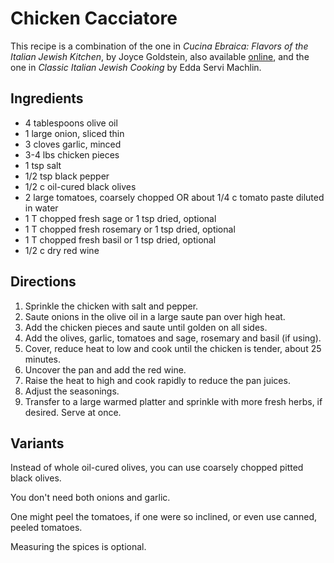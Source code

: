 # Chicken Cacciatore

This recipe is a combination of the one in _Cucina Ebraica: Flavors of the Italian Jewish Kitchen_, by Joyce Goldstein, also available [online](http://www.cyber-kitchen.com/rfcj/ITALIAN/Poultry_Chicken_Ezekiels_-_meat.html), and the one in _Classic Italian Jewish Cooking_ by Edda Servi Machlin.

## Ingredients

* 4 tablespoons olive oil
* 1 large onion, sliced thin
* 3 cloves garlic, minced
* 3-4 lbs chicken pieces
* 1 tsp salt
* 1/2 tsp black pepper
* 1/2 c oil-cured black olives 
* 2 large tomatoes, coarsely chopped OR about 1/4 c tomato paste diluted in water
* 1 T chopped fresh sage or 1 tsp dried, optional 
* 1 T chopped fresh rosemary or 1 tsp dried, optional
* 1 T chopped fresh basil or 1 tsp dried, optional
* 1/2 c dry red wine

## Directions

1. Sprinkle the chicken with salt and pepper.
2. Saute onions in the olive oil in a large saute pan over high heat.
3. Add the chicken pieces and saute until golden on all sides.
4. Add the olives, garlic, tomatoes and sage, rosemary and basil (if using).
5. Cover, reduce heat to low and cook until the chicken is tender, about 25 minutes.
6. Uncover the pan and add the red wine.
7. Raise the heat to high and cook rapidly to reduce the pan juices.
8. Adjust the seasonings.
9. Transfer to a large warmed platter and sprinkle with more fresh herbs, if desired. Serve at once.

## Variants

Instead of whole oil-cured olives, you can use coarsely chopped pitted black olives.

You don't need both onions and garlic.

One might peel the tomatoes, if one were so inclined, or even use canned, peeled tomatoes.

Measuring the spices is optional.

